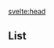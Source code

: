 <script>
  import ListOfComponents from '$lib/components/listOfComponets.svelte';
</script>

<svelte:head>

<script src='/prism.mjs' defer></script>
<title>Token - Vixeny</title>
  <meta name="description" content="Understanding token"/>
  <meta name="keywords" content="token, JWT, web development, Vixeny framework, FP, functional programming"/>
</svelte:head>



## List

<ListOfComponents />